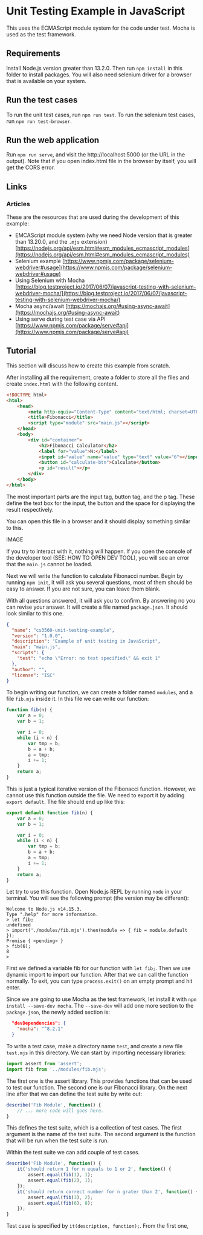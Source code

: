 # Unit Testing Example in JavaScript

This uses the ECMAScript module system for the code under test. Mocha is used
as the test framework.

## Requirements

Install Node.js version greater than 13.2.0. Then run `npm install` in this folder to install packages. You will also need selenium driver for a browser that is available on your system.

## Run the test cases

To run the unit test cases, run `npm run test`. To run the selenium test cases, run `npm run test-browser`.

## Run the web application

Run `npm run serve`, and visit the http://localhost:5000 (or the URL in the output). Note that
if you open index.html file in the browser by itself, you will get the CORS error.

## Links

### Articles

These are the resources that are used during the development of this example:

- EMCAScript module system (why we need Node version that is greater than 13.20.0, and the `.mjs` extension) [https://nodejs.org/api/esm.html#esm_modules_ecmascript_modules](https://nodejs.org/api/esm.html#esm_modules_ecmascript_modules)
- Selenium example [https://www.npmjs.com/package/selenium-webdriver#usage](https://www.npmjs.com/package/selenium-webdriver#usage)
- Using Selenium with Mocha [https://blog.testproject.io/2017/06/07/javascript-testing-with-selenium-webdriver-mocha/](https://blog.testproject.io/2017/06/07/javascript-testing-with-selenium-webdriver-mocha/)
- Mocha async/await [https://mochajs.org/#using-async-await](https://mochajs.org/#using-async-await)
- Using serve during test case via API [https://www.npmjs.com/package/serve#api](https://www.npmjs.com/package/serve#api)

## Tutorial

This section will discuss how to create this example from scratch.

After installing all the requirement, create a folder to store all the files and create `index.html` with the following content.

```html
<!DOCTYPE html>
<html>
    <head>
        <meta http-equiv="Content-Type" content="text/html; charset=UTF-8" />
        <title>Fibonacci</title>
        <script type="module" src="main.js"></script>
    </head>
    <body>
        <div id="container">
            <h2>Fibonacci Calculator</h2>
            <label for="value">N:</label>
            <input id="value" name="value" type="text" value="6"></input>
            <button id="calculate-btn">Calculate</button>
            <p id="result"></p>
        </div>
    </body>
</html>
```

The most important parts are the input tag, button tag, and the p tag. These define the text box for the input, the button and the space for displaying the result respectively.

You can open this file in a browser and it should display something similar to this.

IMAGE

If you try to interact with it, nothing will happen. If you open the console of the developer tool (SEE: HOW TO OPEN DEV TOOL), you will see an error that the `main.js` cannot be loaded.

Next we will write the function to calculate Fibonacci number. Begin by running `npm init`, it will ask you several questions, most of them should be easy to answer. If you are not sure, you can leave them blank.

With all questions answered, it will ask you to confirm. By answering no you can revise your answer. It will create a file named `package.json`. It should look similar to this one.

```json
{
  "name": "cs3560-unit-testing-example",
  "version": "1.0.0",
  "description": "Example of unit testing in JavaScript",
  "main": "main.js",
  "scripts": {
    "test": "echo \"Error: no test specified\" && exit 1"
  },
  "author": "",
  "license": "ISC"
}
```

To begin writing our function, we can create a folder named `modules`, and a file `fib.mjs` inside it. In this file we can write our function:

```javascript
function fib(n) {
    var a = 0;
    var b = 1;

    var i = 0;
    while (i < n) {
        var tmp = b;
        b = a + b;
        a = tmp;
        i += 1;
    }
    return a;
}
```

This is just a typical iterative version of the Fibonacci function. However, we cannot use this function outside the file. We need to export it by adding `export default`. The file should end up like this:

```javascript
export default function fib(n) {
    var a = 0;
    var b = 1;

    var i = 0;
    while (i < n) {
        var tmp = b;
        b = a + b;
        a = tmp;
        i += 1;
    }
    return a;
}
```

Let try to use this function. Open Node.js REPL by running `node` in your terminal. You will see the following prompt (the version may be different):

```shell
Welcome to Node.js v14.15.3.
Type ".help" for more information.
> let fib;
undefined
> import('./modules/fib.mjs').then(module => { fib = module.default });
Promise { <pending> }
> fib(6);
8
>
```

First we defined a variable fib for our function with `let fib;`. Then we use dynamic import to import our function. After that we can call the function normally. To exit, you can type `process.exit()` on an empty prompt and hit enter.

Since we are going to use Mocha as the test framework, let install it with `npm install --save-dev mocha`. The `--save-dev` will add one more section to the `package.json`, the newly added section is:

```json
  "devDependencies": {
    "mocha": "^8.2.1"
  }
```

To write a test case, make a directory name `test`, and create a new file `test.mjs` in this directory. We can start by importing necessary libraries:

```javascript
import assert from 'assert';
import fib from '../modules/fib.mjs';
```

The first one is the assert library. This provides functions that can be used to test our function. The second one is our Fibonacci library. On the next line after that we can define the test suite by write out:

```javascript
describe('Fib Module', function() {
    // ... more code will goes here.
}
```

This defines the test suite, which is a collection of test cases. The first argument is the name of the test suite. The second argument is the function that will be run when the test suite is run.

Within the test suite we can add couple of test cases.

```javascript
describe('Fib Module', function() {
    it('should return 1 for n equals to 1 or 2', function() {
        assert.equal(fib(1), 1);
        assert.equal(fib(2), 1);
    });
    it('should return correct number for n grater than 2', function() {
        assert.equal(fib(3), 2);
        assert.equal(fib(6), 8);
    });
}
```

Test case is specified by `it(description, function);`. From the first one, 
